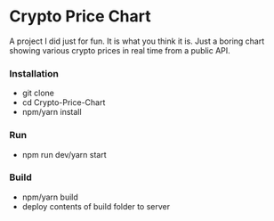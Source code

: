 # Crypto Price Chart

A project I did just for fun. It is what you think it is. Just a boring chart showing various crypto prices in real time from a public API.

### Installation
- git clone
- cd Crypto-Price-Chart
- npm/yarn install

### Run
- npm run dev/yarn start

### Build
- npm/yarn build
- deploy contents of build folder to server

